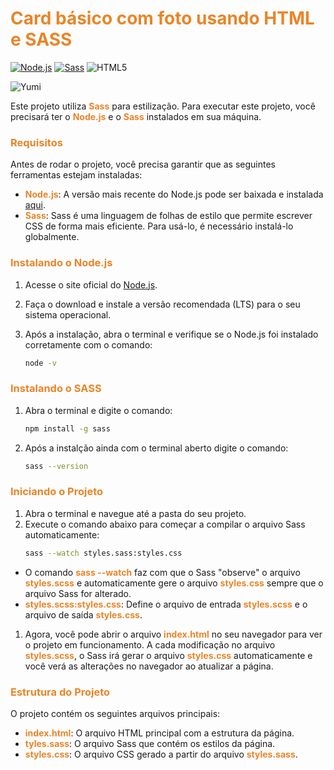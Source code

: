 <h1 style="color: #e98528">Card básico com foto usando HTML e SASS</h1>

[![Node.js](https://img.shields.io/badge/Node.js-16.x-339933.svg)](https://nodejs.org/) 
[![Sass](https://img.shields.io/badge/Sass-1.50.0-CC6699.svg)](https://sass-lang.com/)
![HTML5](https://img.shields.io/badge/HTML5-E34F26?style=&logo=html5&logoColor=white)

<img src="https://i.imgur.com/kewiyjJ.png" alt="Yumi">

Este projeto utiliza <b style="color: #e98528">Sass</b> para estilização.
Para executar este projeto, você precisará ter o <b style="color: #e98528">Node.js</b> e o <b style="color: #e98528">Sass</b> instalados em sua máquina.

<h3 style="color: #e98528">Requisitos</h3>

Antes de rodar o projeto, você precisa garantir que as seguintes ferramentas estejam instaladas:

- <b style="color: #e98528">Node.js</b>: A versão mais recente do Node.js pode ser baixada e instalada [aqui](https://nodejs.org/).
- <b style="color: #e98528">Sass</b>: Sass é uma linguagem de folhas de estilo que permite escrever CSS de forma mais eficiente. Para usá-lo, é necessário instalá-lo globalmente.

<h3 style="color: #e98528">Instalando o Node.js</h3>

1. Acesse o site oficial do [Node.js](https://nodejs.org/).
2. Faça o download e instale a versão recomendada (LTS) para o seu sistema operacional.
3. Após a instalação, abra o terminal e verifique se o Node.js foi instalado corretamente com o comando:

   ```bash
   node -v

<h3 style="color: #e98528">Instalando o SASS</h3>

1. Abra o terminal e digite o comando:
   ```bash
   npm install -g sass
2. Após a instalção ainda com o terminal aberto digite o comando:
   ```bash
   sass --version

<h3 style="color: #e98528">Iniciando o Projeto</h3>

1. Abra o terminal e navegue até a pasta do seu projeto.
2. Execute o comando abaixo para começar a compilar o arquivo Sass automaticamente:
   ```bash
   sass --watch styles.sass:styles.css

- O comando <b style="color: #e98528">sass --watch</b> faz com que o Sass "observe" o arquivo <b style="color: #e98528">styles.scss</b> e automaticamente gere o arquivo <b style="color: #e98528">styles.css</b> sempre que o arquivo Sass for alterado.
- <b style="color: #e98528">styles.scss:styles.css</b>: Define o arquivo de entrada <b style="color: #e98528">styles.scss</b> e o arquivo de saída <b style="color: #e98528">styles.css</b>.

1. Agora, você pode abrir o arquivo <b style="color: #e98528">index.html</b> no seu navegador para ver o projeto em funcionamento. A cada modificação no arquivo <b style="color: #e98528">styles.scss</b>, o Sass irá gerar o arquivo <b style="color: #e98528">styles.css</b> automaticamente e você verá as alterações no navegador ao atualizar a página.

<h3 style="color: #e98528">Estrutura do Projeto</h3>

O projeto contém os seguintes arquivos principais:

- <b style="color: #e98528">index.html</b>: O arquivo HTML principal com a estrutura da página.
- <b style="color: #e98528">tyles.sass</b>: O arquivo Sass que contém os estilos da página.
- <b style="color: #e98528">styles.css</b>: O arquivo CSS gerado a partir do arquivo <b style="color: #e98528">styles.sass</b>.